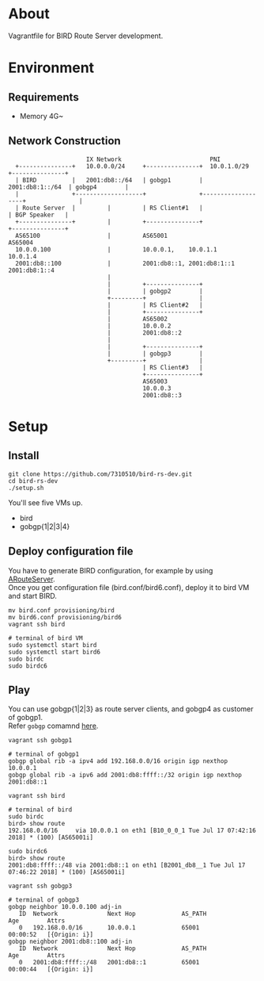 # About
Vagrantfile for BIRD Route Server development.

# Environment
## Requirements
* Memory 4G~

## Network Construction
```
                      IX Network                         PNI
  +---------------+   10.0.0.0/24     +---------------+  10.0.1.0/29      +---------------+
  | BIRD          |   2001:db8::/64   | gobgp1        |  2001:db8:1::/64  | gobgp4        |
  |               +-------------------+               +-------------------+               |
  | Route Server  |         |         | RS Client#1   |                   | BGP Speaker   |
  +---------------+         |         +---------------+                   +---------------+
  AS65100                   |         AS65001                             AS65004
  10.0.0.100                |         10.0.0.1,    10.0.1.1               10.0.1.4
  2001:db8::100             |         2001:db8::1, 2001:db8:1::1          2001:db8:1::4
                            |
                            |         +---------------+
                            |         | gobgp2        |
                            +---------+               |
                            |         | RS Client#2   |
                            |         +---------------+
                            |         AS65002
                            |         10.0.0.2
                            |         2001:db8::2
                            |
                            |         +---------------+
                            |         | gobgp3        |
                            +---------+               |
                                      | RS Client#3   |
                                      +---------------+
                                      AS65003
                                      10.0.0.3
                                      2001:db8::3
```

# Setup

## Install
```
git clone https://github.com/7310510/bird-rs-dev.git
cd bird-rs-dev
./setup.sh
```
You'll see five VMs up.
* bird
* gobgp{1|2|3|4}

## Deploy configuration file

You have to generate BIRD configuration, for example by using [ARouteServer](https://github.com/pierky/arouteserver).<br>
Once you get configuration file (bird.conf/bird6.conf), deploy it to bird VM and start BIRD.

```
mv bird.conf provisioning/bird
mv bird6.conf provisioning/bird6
vagrant ssh bird

# terminal of bird VM
sudo systemctl start bird
sudo systemctl start bird6
sudo birdc
sudo birdc6
```

## Play

You can use gobgp{1|2|3} as route server clients, and gobgp4 as customer of gobgp1.<br>
Refer `gobgp` comamnd [here](https://github.com/osrg/gobgp/blob/master/docs/sources/cli-command-syntax.md).

```
vagrant ssh gobgp1

# terminal of gobgp1
gobgp global rib -a ipv4 add 192.168.0.0/16 origin igp nexthop 10.0.0.1
gobgp global rib -a ipv6 add 2001:db8:ffff::/32 origin igp nexthop 2001:db8::1
```

```
vagrant ssh bird

# terminal of bird
sudo birdc
bird> show route
192.168.0.0/16     via 10.0.0.1 on eth1 [B10_0_0_1 Tue Jul 17 07:42:16 2018] * (100) [AS65001i]

sudo birdc6
bird> show route
2001:db8:ffff::/48 via 2001:db8::1 on eth1 [B2001_db8__1 Tue Jul 17 07:46:22 2018] * (100) [AS65001i]
```

```
vagrant ssh gobgp3

# terminal of gobgp3
gobgp neighbor 10.0.0.100 adj-in
   ID  Network              Next Hop             AS_PATH              Age        Attrs
   0   192.168.0.0/16       10.0.0.1             65001                00:00:52   [{Origin: i}]
gobgp neighbor 2001:db8::100 adj-in
   ID  Network              Next Hop             AS_PATH              Age        Attrs
   0   2001:db8:ffff::/48   2001:db8::1          65001                00:00:44   [{Origin: i}]
```
